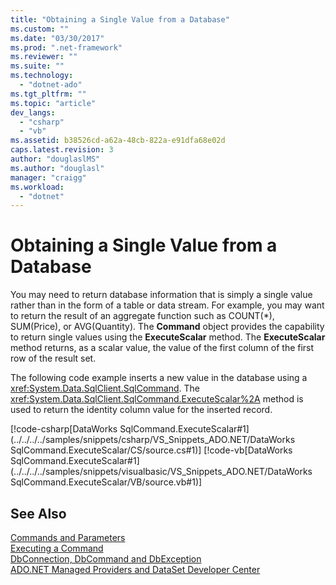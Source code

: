 ```yaml
---
title: "Obtaining a Single Value from a Database"
ms.custom: ""
ms.date: "03/30/2017"
ms.prod: ".net-framework"
ms.reviewer: ""
ms.suite: ""
ms.technology: 
  - "dotnet-ado"
ms.tgt_pltfrm: ""
ms.topic: "article"
dev_langs: 
  - "csharp"
  - "vb"
ms.assetid: b38526cd-a62a-48cb-822a-e91dfa68e02d
caps.latest.revision: 3
author: "douglaslMS"
ms.author: "douglasl"
manager: "craigg"
ms.workload: 
  - "dotnet"
---
```

# Obtaining a Single Value from a Database
You may need to return database information that is simply a single value rather than in the form of a table or data stream. For example, you may want to return the result of an aggregate function such as COUNT(\*), SUM(Price), or AVG(Quantity). The **Command** object provides the capability to return single values using the **ExecuteScalar** method. The **ExecuteScalar** method returns, as a scalar value, the value of the first column of the first row of the result set.  
  
 The following code example inserts a new value in the database using a <xref:System.Data.SqlClient.SqlCommand>. The <xref:System.Data.SqlClient.SqlCommand.ExecuteScalar%2A> method is used to return the identity column value for the inserted record.  
  
 [!code-csharp[DataWorks SqlCommand.ExecuteScalar#1](../../../../samples/snippets/csharp/VS_Snippets_ADO.NET/DataWorks SqlCommand.ExecuteScalar/CS/source.cs#1)]
 [!code-vb[DataWorks SqlCommand.ExecuteScalar#1](../../../../samples/snippets/visualbasic/VS_Snippets_ADO.NET/DataWorks SqlCommand.ExecuteScalar/VB/source.vb#1)]  
  
## See Also  
 [Commands and Parameters](../../../../docs/framework/data/adonet/commands-and-parameters.md)  
 [Executing a Command](../../../../docs/framework/data/adonet/executing-a-command.md)  
 [DbConnection, DbCommand and DbException](../../../../docs/framework/data/adonet/dbconnection-dbcommand-and-dbexception.md)  
 [ADO.NET Managed Providers and DataSet Developer Center](http://go.microsoft.com/fwlink/?LinkId=217917)
